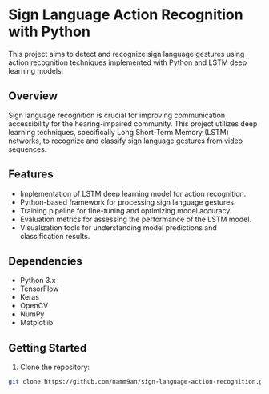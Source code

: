 # Sign Language Action Recognition with Python

This project aims to detect and recognize sign language gestures using action recognition techniques implemented with Python and LSTM deep learning models.

## Overview

Sign language recognition is crucial for improving communication accessibility for the hearing-impaired community. This project utilizes deep learning techniques, specifically Long Short-Term Memory (LSTM) networks, to recognize and classify sign language gestures from video sequences.

## Features

- Implementation of LSTM deep learning model for action recognition.
- Python-based framework for processing sign language gestures.
- Training pipeline for fine-tuning and optimizing model accuracy.
- Evaluation metrics for assessing the performance of the LSTM model.
- Visualization tools for understanding model predictions and classification results.

## Dependencies

- Python 3.x
- TensorFlow
- Keras
- OpenCV
- NumPy
- Matplotlib

## Getting Started

1. Clone the repository:

```bash
git clone https://github.com/namm9an/sign-language-action-recognition.git
